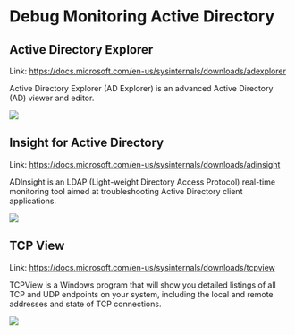 # Debug Monitoring Active Directory

## Active Directory Explorer

Link: https://docs.microsoft.com/en-us/sysinternals/downloads/adexplorer

Active Directory Explorer (AD Explorer) is an advanced Active Directory (AD) viewer and editor.

![](https://docs.microsoft.com/en-us/media/landing/sysinternals/adexplorer.jpg)

## Insight for Active Directory

Link: https://docs.microsoft.com/en-us/sysinternals/downloads/adinsight

ADInsight is an LDAP (Light-weight Directory Access Protocol) real-time monitoring tool aimed at troubleshooting Active Directory client applications.

![](https://docs.microsoft.com/en-us/media/landing/sysinternals/adinsight.jpg)


## TCP View

Link: https://docs.microsoft.com/en-us/sysinternals/downloads/tcpview

TCPView is a Windows program that will show you detailed listings of all TCP and UDP endpoints on your system, including the local and remote addresses and state of TCP connections. 

![](https://docs.microsoft.com/en-us/media/landing/sysinternals/tcpview.jpg)
